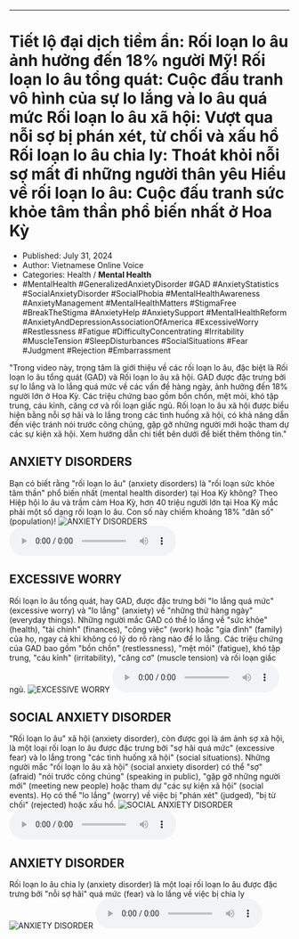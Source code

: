 
---

# Tiết lộ đại dịch tiềm ẩn: Rối loạn lo âu ảnh hưởng đến 18% người Mỹ! Rối loạn lo âu tổng quát: Cuộc đấu tranh vô hình của sự lo lắng và lo âu quá mức Rối loạn lo âu xã hội: Vượt qua nỗi sợ bị phán xét, từ chối và xấu hổ Rối loạn lo âu chia ly: Thoát khỏi nỗi sợ mất đi những người thân yêu Hiểu về rối loạn lo âu: Cuộc đấu tranh sức khỏe tâm thần phổ biến nhất ở Hoa Kỳ

- Published: July 31, 2024
- Author: Vietnamese Online Voice
- Categories: Health / **Mental Health**
- #MentalHealth #GeneralizedAnxietyDisorder #GAD #AnxietyStatistics #SocialAnxietyDisorder #SocialPhobia #MentalHealthAwareness #AnxietyManagement #MentalHealthMatters #StigmaFree #BreakTheStigma #AnxietyHelp #AnxietySupport #MentalHealthReform #AnxietyAndDepressionAssociationOfAmerica #ExcessiveWorry #Restlessness #Fatigue #DifficultyConcentrating #Irritability #MuscleTension #SleepDisturbances #SocialSituations #Fear #Judgment #Rejection #Embarrassment

"Trong video này, trọng tâm là giới thiệu về các rối loạn lo âu, đặc biệt là Rối loạn lo âu tổng quát (GAD) và Rối loạn lo âu xã hội. GAD được đặc trưng bởi sự lo lắng và lo lắng quá mức về các vấn đề hàng ngày, ảnh hưởng đến 18% người lớn ở Hoa Kỳ. Các triệu chứng bao gồm bồn chồn, mệt mỏi, khó tập trung, cáu kỉnh, căng cơ và rối loạn giấc ngủ. Rối loạn lo âu xã hội được biểu hiện bằng nỗi sợ hãi và lo lắng trong các tình huống xã hội, có khả năng dẫn đến việc tránh nói trước công chúng, gặp gỡ những người mới hoặc tham dự các sự kiện xã hội. Xem hướng dẫn chi tiết bên dưới để biết thêm thông tin."


## ANXIETY DISORDERS

Bạn có biết rằng "rối loạn lo âu" (anxiety disorders) là "rối loạn sức khỏe tâm thần" phổ biến nhất (mental health disorder) tại Hoa Kỳ không? Theo Hiệp hội lo âu và trầm cảm Hoa Kỳ, hơn 40 triệu người lớn tại Hoa Kỳ mắc phải một số dạng rối loạn lo âu. Con số này chiếm khoảng 18% "dân số" (population)!
![ANXIETY DISORDERS](https://http-archiver-apis-production-80.schnworks.com/storage/images/transitions/2024-07-31/transition-36516909486-Montserrat-Regular-1A237E.jpg)
<audio controls>
    <source src="https://http-archiver-apis-production-80.schnworks.com/storage/storage/audio/file-35384259977.mp3" type="audio/mpeg">
</audio>



## EXCESSIVE WORRY

Rối loạn lo âu tổng quát, hay GAD, được đặc trưng bởi "lo lắng quá mức" (excessive worry) và "lo lắng" (anxiety) về "những thứ hàng ngày" (everyday things). Những người mắc GAD có thể lo lắng về "sức khỏe" (health), "tài chính" (finances), "công việc" (work) hoặc "gia đình" (family) của họ, ngay cả khi không có lý do rõ ràng nào để lo lắng. Các triệu chứng của GAD bao gồm "bồn chồn" (restlessness), "mệt mỏi" (fatigue), khó tập trung, "cáu kỉnh" (irritability), "căng cơ" (muscle tension) và rối loạn giấc ngủ.
![EXCESSIVE WORRY](https://http-archiver-apis-production-80.schnworks.com/storage/images/transitions/2024-07-31/transition--5782385867-Montserrat-Black-880E4F.jpg)
<audio controls>
    <source src="https://http-archiver-apis-production-80.schnworks.com/storage/storage/audio/file-17236371703.mp3" type="audio/mpeg">
</audio>



## SOCIAL ANXIETY DISORDER

"Rối loạn lo âu" xã hội (anxiety disorder), còn được gọi là ám ảnh sợ xã hội, là một loại rối loạn lo âu được đặc trưng bởi "sợ hãi quá mức" (excessive fear) và lo lắng trong "các tình huống xã hội" (social situations). Những người mắc "rối loạn lo âu xã hội" (social anxiety disorder) có thể "sợ" (afraid) "nói trước công chúng" (speaking in public), "gặp gỡ những người mới" (meeting new people) hoặc tham dự "các sự kiện xã hội" (social events). Họ có thể "lo lắng" (worry) về việc bị "phán xét" (judged), "bị từ chối" (rejected) hoặc xấu hổ.
![SOCIAL ANXIETY DISORDER](https://http-archiver-apis-production-80.schnworks.com/storage/images/transitions/2024-07-31/transition-433889922-Montserrat-SemiBold-283593.jpg)
<audio controls>
    <source src="https://http-archiver-apis-production-80.schnworks.com/storage/storage/audio/file-45205004599.mp3" type="audio/mpeg">
</audio>



## ANXIETY DISORDER

Rối loạn lo âu chia ly (anxiety disorder) là một loại rối loạn lo âu được đặc trưng bởi "nỗi sợ hãi" quá mức (fear) và lo lắng về việc bị chia ly
![ANXIETY DISORDER](https://http-archiver-apis-production-80.schnworks.com/storage/images/transitions/2024-07-31/transition--41012437305-Montserrat-Black-512DA8.jpg)
<audio controls>
    <source src="https://http-archiver-apis-production-80.schnworks.com/storage/storage/audio/file-16622699895.mp3" type="audio/mpeg">
</audio>

